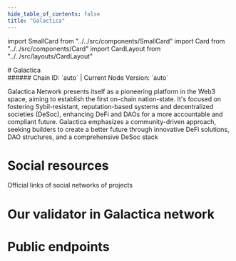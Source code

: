 ```yaml
---
hide_table_of_contents: false
title: "Galactica"
---
```


import SmallCard from "../../src/components/SmallCard"
import Card from "../../src/components/Card"
import CardLayout from "../../src/layouts/CardLayout"

<div class="h1-with-icon icon-galactica">
# Galactica
</div>
###### Chain ID: `auto` | Current Node Version: `auto`


Galactica Network presents itself as a pioneering platform in the Web3 space, aiming to establish the first on-chain nation-state. It's focused on fostering Sybil-resistant, reputation-based systems and decentralized societies (DeSoc), enhancing DeFi and DAOs for a more accountable and compliant future. Galactica emphasizes a community-driven approach, seeking builders to create a better future through innovative DeFi solutions, DAO structures, and a comprehensive DeSoc stack

# Social resources
Official links of social networks of projects

<CardLayout autoFitEnabled={false}>
    <SmallCard to="https://galactica.com/" header={{label: "Website", translateId: "social-telegram"}} iconPath="img/website-icon.svg"/>
    <SmallCard to="https://github.com/Galactica-corp/networks" header={{label: "GitHub", translateId: "social-telegram"}} iconPath="img/github-icon.svg"/>
    <SmallCard to="https://discord.gg/galactica" header={{label: "Discord", translateId: "social-telegram"}} iconPath="img/discord-icon.svg"/>
    <SmallCard to="https://twitter.com/GalacticaNet" header={{label: "X", translateId: "social-telegram"}} iconPath="img/x-icon.svg"/>
    <SmallCard to="https://t.me/TheCypherState" header={{label: "Telegram", translateId: "social-telegram"}} iconPath="img/telegram-icon.svg"/>
</CardLayout>

# Our validator in Galactica network

<CardLayout autoFitEnabled={true}>
    <Card
        to="https://ping.pfc.zone/galactica-testnet/staking/galavaloper1p0gs5uq44usv2fnx0qcw785jj2ey76svjtlgx7"
        header={{
            label: "[NODERS]TEAM",
            translateId: "development-setup",
        }}
        body={{
            label: "Trusted blockchain validator",
        }}
        iconPath="img/kotlin-icon.svg"
    />
</CardLayout>

# Public endpoints

<CardLayout autoFitEnabled={true}>
    <SmallCard to="https://galactica-t-rpc.noders.services" header={{label: "RPC Endpoint", translateId: "rpc-endpoint"}}/>
    <SmallCard to="https://galactica-t-api.noders.services" header={{label: "API Endpoint", translateId: "api-endpoint"}}/>
    <SmallCard to="https://galactica-t-json.noders.services" header={{label: "json-RPC Endpoint", translateId: "jrpc-endpoint"}}/>
    <SmallCard to="http://galactica-t-grpc.noders.services:28090" header={{label: "gRPC Endpoint", translateId: "grpc-endpoint"}}/>
</CardLayout>